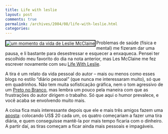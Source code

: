 ```yaml
---
title: Life with leslie
layout: post
comments: true
permalink: /archives/2004/08/life-with-leslie.html
categories:
---
```

<img src="//chester.me/img/blig/lifewithles.gif" border=2 alt="um momento da vida de Leslie McClaine" align="left">Problemas de saúde (física e mental) me fizeram dar uma pausa, e li bastante para desestressar e esquecer a enxaqueca. Pensei ter escolhido meu favorito do dia na nota anterior, mas Les McClaine me fez escrever novamente com seu <a href="http://www.evilspacerobot.com/comics/lifewithleslie/index.htm" >Life With Leslie</a>.

A tira é um relato da vida pessoal do autor &#8211; mais ou menos como esses blogs no estilo &#8220;diário pessoal&#8221; (que nunca me interessaram muito), só que em quadrinhos. Não tem muita sofisticação gráfica, nem o tom agressivo de um <a href="http://www.tonto.com.br/tiras/allan.htm" >Preto no Branco</a>, mas lembra um pouco pela maneira com que as frustrações do autor dirigem o trabalho. Só que aqui o humor prevalece, e você acaba se envolvendo muito mais.

A coisa fica mais interessante depois que ele e mais três amigos fazem uma <a href="http://www.evilspacerobot.com/comics/lifewithleslie/2004/0304/032604.htm" >aposta</a>: colocando US$ 20 cada um, os quatro começariam a fazer uma tira diária, e quem conseguisse mantê-la por mais tempo ficaria com o dinheiro. A partir daí, as tiras começam a ficar ainda mais pessoais e impagáveis.
